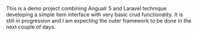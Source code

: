 This is a demo project combining Angualr 5 and Laravel technique developing a simple item interface with 
very basic crud functionality. It is still in progression and I am expecting the outer framework to be done
in the next couple of days.